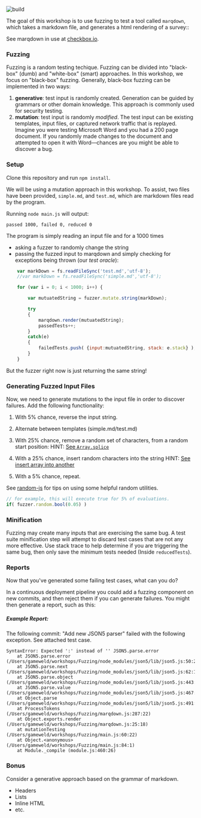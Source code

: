 ![build](https://travis-ci.org/CSC-DevOps/Fuzzing.svg?branch=master)

The goal of this workshop is to use fuzzing to test a tool called `marqdown`, which takes a markdown file, and generates a html rendering of a survey::

See marqdown in use at [checkbox.io](http://checkbox.io/researchers.html).

### Fuzzing

Fuzzing is a random testing techique. Fuzzing can be divided into "black-box" (dumb) and "white-box" (smart) approaches. In this workshop, we focus on "black-box" fuzzing. Generally, black-box fuzzing can be implemented in two ways:

1. **generative**: test input is randomly created. Generation can be guided by grammars or other domain knowledge. This approach is commonly used for security testing.
2. **mutation**: test input is randomly *modified*. The test input can be existing templates, input files, or captured network traffic that is replayed. Imagine you were testing Microsoft Word and you had a 200 page document. If you randomly made changes to the document and attempted to open it with Word&mdash;chances are you might be able to discover a bug.

### Setup

Clone this repository and run `npm install`.

We will be using a mutation approach in this workshop. To assist, two files have been provided, `simple.md`, and `test.md`, which are markdown files read by the program.

Running `node main.js` will output:

    passed 1000, failed 0, reduced 0
    
The program is simply reading an input file and for a 1000 times

* asking a fuzzer to randomly change the string
* passing the fuzzed input to marqdown and simply checking for exceptions being thrown (our *test oracle*):

```javascript
    var markDown = fs.readFileSync('test.md','utf-8');
    //var markDown = fs.readFileSync('simple.md','utf-8');

    for (var i = 0; i < 1000; i++) {

        var mutuatedString = fuzzer.mutate.string(markDown);

        try
        {
            marqdown.render(mutuatedString);
            passedTests++;
        }
        catch(e)
        {
            failedTests.push( {input:mutuatedString, stack: e.stack} );
        }
    }
```

But the fuzzer right now is just returning the same string!

### Generating Fuzzed Input Files

Now, we need to generate mutations to the input file in order to discover failures. Add the following functionality:

1. With 5% chance, reverse the input string.

2. Alternate between templates (simple.md/test.md)

3. With 25% chance, remove a random set of characters, from a random start position:
  HINT: [See `Array.splice`](https://developer.mozilla.org/en-US/docs/Web/JavaScript/Reference/Global_Objects/Array/splice)

4. With a 25% chance, insert random characters into the string
  HINT: [See insert array into another](http://stackoverflow.com/questions/7032550/javascript-insert-an-array-inside-another-array)

5. With a 5% chance, repeat.

See [random-js](https://www.npmjs.com/package/random-js) for tips on using some helpful random utilities.
```javascript
// for example, this will execute true for 5% of evaluations.
if( fuzzer.random.bool(0.05) )
```

### Minification

Fuzzing may create many inputs that are exercising the same bug.  A test suite minification step will attempt to discard test cases that are not any more effective.  Use stack trace to help determine if you are triggering the same bug, then only save the minimum tests needed (Inside `reducedTests`).

### Reports

Now that you've generated some failing test cases, what can you do?

In a continuous deployment pipeline you could add a fuzzing component on new commits, and then reject them if you can generate failures. You might then generate a report, such as this:

##### Example Report: 

The following commit: "Add new JSON5 parser" failed with the following exception. See attached test case.
```
SyntaxError: Expected ':' instead of '' JSON5.parse.error
    at JSON5.parse.error (/Users/gameweld/workshops/Fuzzing/node_modules/json5/lib/json5.js:50:25)
    at JSON5.parse.next (/Users/gameweld/workshops/Fuzzing/node_modules/json5/lib/json5.js:62:17)
    at JSON5.parse.object (/Users/gameweld/workshops/Fuzzing/node_modules/json5/lib/json5.js:443:21)
    at JSON5.parse.value (/Users/gameweld/workshops/Fuzzing/node_modules/json5/lib/json5.js:467:20)
    at Object.parse (/Users/gameweld/workshops/Fuzzing/node_modules/json5/lib/json5.js:491:18)
    at ProcessTokens (/Users/gameweld/workshops/Fuzzing/marqdown.js:287:22)
    at Object.exports.render (/Users/gameweld/workshops/Fuzzing/marqdown.js:25:18)
    at mutationTesting (/Users/gameweld/workshops/Fuzzing/main.js:60:22)
    at Object.<anonymous> (/Users/gameweld/workshops/Fuzzing/main.js:84:1)
    at Module._compile (module.js:460:26)
```

### Bonus

Consider a generative approach based on the grammar of markdown.

* Headers
* Lists
* Inline HTML
* etc.

